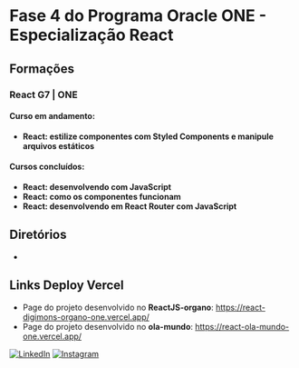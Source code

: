 # Fase 4 do Programa Oracle ONE - Especialização React

## Formações

### React G7 | ONE

#### Curso em andamento:

- **React: estilize componentes com Styled Components e manipule arquivos estáticos**

#### Cursos concluídos:

- **React: desenvolvendo com JavaScript**
- **React: como os componentes funcionam**
- **React: desenvolvendo em React Router com JavaScript**

## Diretórios

-

## Links Deploy Vercel

- Page do projeto desenvolvido no **ReactJS-organo**: https://react-digimons-organo-one.vercel.app/
- Page do projeto desenvolvido no **ola-mundo**: https://react-ola-mundo-one.vercel.app/

[![LinkedIn](https://img.shields.io/badge/linkedin-%230077B5.svg?style=for-the-badge&logo=linkedin&logoColor=white)](https://linkedin.com/in/lucas-dickmann)
[![Instagram](https://img.shields.io/badge/Instagram-%23E4405F.svg?style=for-the-badge&logo=Instagram&logoColor=white)](https://instagram.com/luksdickmann)

